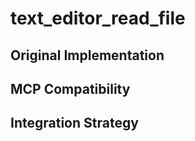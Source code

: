 # text_editor_read_file

## Original Implementation

## MCP Compatibility

## Integration Strategy

